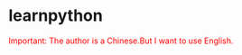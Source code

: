 # learnpython
<p style = "color: red;">Important: The author is a Chinese.But I want to use English.</p>